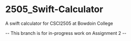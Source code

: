 # 2505_Swift-Calculator

A swift calculator for CSCI2505 at Bowdoin College

-- This branch is for in-progress work on Assignment 2 --
